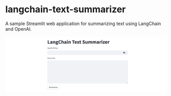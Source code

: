 # langchain-text-summarizer

A sample Streamlit web application for summarizing text using LangChain and OpenAI.

![langchain-text-summarizer](./langchain-text-summarizer.png)